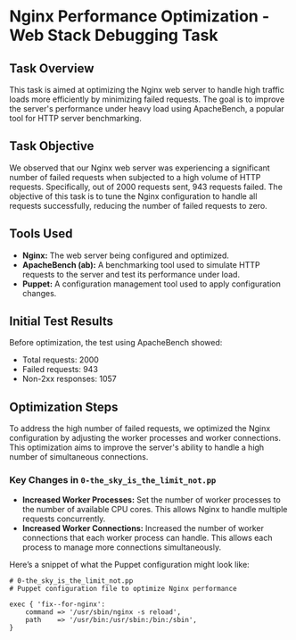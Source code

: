 # Nginx Performance Optimization - Web Stack Debugging Task

## Task Overview

This task is aimed at optimizing the Nginx web server to handle high traffic loads more efficiently by minimizing failed requests. The goal is to improve the server's performance under heavy load using ApacheBench, a popular tool for HTTP server benchmarking.

## Task Objective

We observed that our Nginx web server was experiencing a significant number of failed requests when subjected to a high volume of HTTP requests. Specifically, out of 2000 requests sent, 943 requests failed. The objective of this task is to tune the Nginx configuration to handle all requests successfully, reducing the number of failed requests to zero.

## Tools Used

- **Nginx:** The web server being configured and optimized.
- **ApacheBench (ab):** A benchmarking tool used to simulate HTTP requests to the server and test its performance under load.
- **Puppet:** A configuration management tool used to apply configuration changes.

## Initial Test Results

Before optimization, the test using ApacheBench showed:

- Total requests: 2000
- Failed requests: 943
- Non-2xx responses: 1057

## Optimization Steps

To address the high number of failed requests, we optimized the Nginx configuration by adjusting the worker processes and worker connections. This optimization aims to improve the server's ability to handle a high number of simultaneous connections.

### Key Changes in `0-the_sky_is_the_limit_not.pp`

- **Increased Worker Processes:** Set the number of worker processes to the number of available CPU cores. This allows Nginx to handle multiple requests concurrently.
- **Increased Worker Connections:** Increased the number of worker connections that each worker process can handle. This allows each process to manage more connections simultaneously.

Here’s a snippet of what the Puppet configuration might look like:

```puppet
# 0-the_sky_is_the_limit_not.pp
# Puppet configuration file to optimize Nginx performance

exec { 'fix--for-nginx':
    command => '/usr/sbin/nginx -s reload',
    path    => '/usr/bin:/usr/sbin:/bin:/sbin',
}


